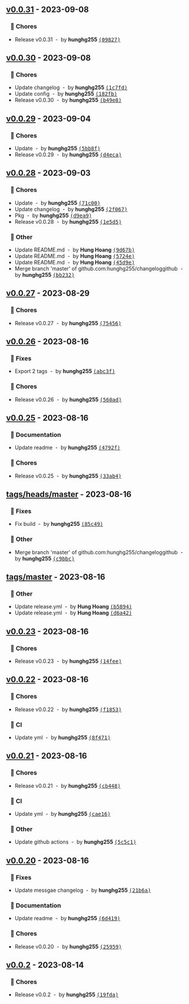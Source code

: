 ## [v0.0.31](https://github.com/hunghg255/changeloggithub/compare/v0.0.30...v0.0.31) - 2023-09-08
### &nbsp;&nbsp;&nbsp;🏡 Chores

- Release v0.0.31 &nbsp;-&nbsp; by **hunghg255** [<samp>(09827)</samp>](https://github.com/hunghg255/changeloggithub/commit/0982798)
## [v0.0.30](https://github.com/hunghg255/changeloggithub/compare/v0.0.29...v0.0.30) - 2023-09-08
### &nbsp;&nbsp;&nbsp;🏡 Chores

- Update changelog &nbsp;-&nbsp; by **hunghg255** [<samp>(1c7fd)</samp>](https://github.com/hunghg255/changeloggithub/commit/1c7fd8d)
- Update config &nbsp;-&nbsp; by **hunghg255** [<samp>(182fb)</samp>](https://github.com/hunghg255/changeloggithub/commit/182fb28)
- Release v0.0.30 &nbsp;-&nbsp; by **hunghg255** [<samp>(b49e8)</samp>](https://github.com/hunghg255/changeloggithub/commit/b49e8d1)
## [v0.0.29](https://github.com/hunghg255/changeloggithub/compare/v0.0.28...v0.0.29) - 2023-09-04
### &nbsp;&nbsp;&nbsp;🏡 Chores

- Update &nbsp;-&nbsp; by **hunghg255** [<samp>(5bb8f)</samp>](https://github.com/hunghg255/changeloggithub/commit/5bb8f8a)
- Release v0.0.29 &nbsp;-&nbsp; by **hunghg255** [<samp>(d4eca)</samp>](https://github.com/hunghg255/changeloggithub/commit/d4eca3c)
## [v0.0.28](https://github.com/hunghg255/changeloggithub/compare/v0.0.27...v0.0.28) - 2023-09-03
### &nbsp;&nbsp;&nbsp;🏡 Chores

- Update &nbsp;-&nbsp; by **hunghg255** [<samp>(71c00)</samp>](https://github.com/hunghg255/changeloggithub/commit/71c0031)
- Update changelog &nbsp;-&nbsp; by **hunghg255** [<samp>(2f067)</samp>](https://github.com/hunghg255/changeloggithub/commit/2f067db)
- Pkg &nbsp;-&nbsp; by **hunghg255** [<samp>(d9ea9)</samp>](https://github.com/hunghg255/changeloggithub/commit/d9ea9e9)
- Release v0.0.28 &nbsp;-&nbsp; by **hunghg255** [<samp>(1e5d5)</samp>](https://github.com/hunghg255/changeloggithub/commit/1e5d503)

### &nbsp;&nbsp;&nbsp;🧹 Other

- Update README.md &nbsp;-&nbsp; by **Hung Hoang** [<samp>(9d67b)</samp>](https://github.com/hunghg255/changeloggithub/commit/9d67b77)
- Update README.md &nbsp;-&nbsp; by **Hung Hoang** [<samp>(5724e)</samp>](https://github.com/hunghg255/changeloggithub/commit/5724ec9)
- Update README.md &nbsp;-&nbsp; by **Hung Hoang** [<samp>(45d9e)</samp>](https://github.com/hunghg255/changeloggithub/commit/45d9ea2)
- Merge branch 'master' of github.com:hunghg255/changeloggithub &nbsp;-&nbsp; by **hunghg255** [<samp>(bb232)</samp>](https://github.com/hunghg255/changeloggithub/commit/bb23297)
## [v0.0.27](https://github.com/hunghg255/changeloggithub/compare/v0.0.26...v0.0.27) - 2023-08-29
### &nbsp;&nbsp;&nbsp;🏡 Chores

- Release v0.0.27 &nbsp;-&nbsp; by **hunghg255** [<samp>(75456)</samp>](https://github.com/hunghg255/changeloggithub/commit/75456da)
## [v0.0.26](https://github.com/hunghg255/changeloggithub/compare/v0.0.25...v0.0.26) - 2023-08-16
### &nbsp;&nbsp;&nbsp;🐛 Fixes

- Export 2 tags &nbsp;-&nbsp; by **hunghg255** [<samp>(abc3f)</samp>](https://github.com/hunghg255/changeloggithub/commit/abc3fc5)

### &nbsp;&nbsp;&nbsp;🏡 Chores

- Release v0.0.26 &nbsp;-&nbsp; by **hunghg255** [<samp>(560ad)</samp>](https://github.com/hunghg255/changeloggithub/commit/560ad00)
## [v0.0.25](https://github.com/hunghg255/changeloggithub/compare/tags/heads/master...v0.0.25) - 2023-08-16
### &nbsp;&nbsp;&nbsp;📖 Documentation

- Update readme &nbsp;-&nbsp; by **hunghg255** [<samp>(4792f)</samp>](https://github.com/hunghg255/changeloggithub/commit/4792f6d)

### &nbsp;&nbsp;&nbsp;🏡 Chores

- Release v0.0.25 &nbsp;-&nbsp; by **hunghg255** [<samp>(33ab4)</samp>](https://github.com/hunghg255/changeloggithub/commit/33ab4ca)
## [tags/heads/master](https://github.com/hunghg255/changeloggithub/compare/tags/master...tags/heads/master) - 2023-08-16
### &nbsp;&nbsp;&nbsp;🐛 Fixes

- Fix build &nbsp;-&nbsp; by **hunghg255** [<samp>(85c49)</samp>](https://github.com/hunghg255/changeloggithub/commit/85c4994)

### &nbsp;&nbsp;&nbsp;🧹 Other

- Merge branch 'master' of github.com:hunghg255/changeloggithub &nbsp;-&nbsp; by **hunghg255** [<samp>(c9bbc)</samp>](https://github.com/hunghg255/changeloggithub/commit/c9bbc5a)
## [tags/master](https://github.com/hunghg255/changeloggithub/compare/v0.0.23...tags/master) - 2023-08-16
### &nbsp;&nbsp;&nbsp;🧹 Other

- Update release.yml &nbsp;-&nbsp; by **Hung Hoang** [<samp>(b5894)</samp>](https://github.com/hunghg255/changeloggithub/commit/b58948a)
- Update release.yml &nbsp;-&nbsp; by **Hung Hoang** [<samp>(d6a42)</samp>](https://github.com/hunghg255/changeloggithub/commit/d6a42f5)
## [v0.0.23](https://github.com/hunghg255/changeloggithub/compare/v0.0.22...v0.0.23) - 2023-08-16
### &nbsp;&nbsp;&nbsp;🏡 Chores

- Release v0.0.23 &nbsp;-&nbsp; by **hunghg255** [<samp>(14fee)</samp>](https://github.com/hunghg255/changeloggithub/commit/14fee1e)
## [v0.0.22](https://github.com/hunghg255/changeloggithub/compare/v0.0.21...v0.0.22) - 2023-08-16
### &nbsp;&nbsp;&nbsp;🏡 Chores

- Release v0.0.22 &nbsp;-&nbsp; by **hunghg255** [<samp>(f1853)</samp>](https://github.com/hunghg255/changeloggithub/commit/f185344)

### &nbsp;&nbsp;&nbsp;🤖 CI

- Update yml &nbsp;-&nbsp; by **hunghg255** [<samp>(8f471)</samp>](https://github.com/hunghg255/changeloggithub/commit/8f47100)
## [v0.0.21](https://github.com/hunghg255/changeloggithub/compare/v0.0.20...v0.0.21) - 2023-08-16
### &nbsp;&nbsp;&nbsp;🏡 Chores

- Release v0.0.21 &nbsp;-&nbsp; by **hunghg255** [<samp>(cb448)</samp>](https://github.com/hunghg255/changeloggithub/commit/cb448ea)

### &nbsp;&nbsp;&nbsp;🤖 CI

- Update yml &nbsp;-&nbsp; by **hunghg255** [<samp>(cae16)</samp>](https://github.com/hunghg255/changeloggithub/commit/cae16eb)

### &nbsp;&nbsp;&nbsp;🧹 Other

- Update github actions &nbsp;-&nbsp; by **hunghg255** [<samp>(5c5c1)</samp>](https://github.com/hunghg255/changeloggithub/commit/5c5c1e8)
## [v0.0.20](https://github.com/hunghg255/changeloggithub/compare/v0.0.2...v0.0.20) - 2023-08-16
### &nbsp;&nbsp;&nbsp;🐛 Fixes

- Update messgae changelog &nbsp;-&nbsp; by **hunghg255** [<samp>(21b6a)</samp>](https://github.com/hunghg255/changeloggithub/commit/21b6a3e)

### &nbsp;&nbsp;&nbsp;📖 Documentation

- Update readme &nbsp;-&nbsp; by **hunghg255** [<samp>(6d419)</samp>](https://github.com/hunghg255/changeloggithub/commit/6d419b0)

### &nbsp;&nbsp;&nbsp;🏡 Chores

- Release v0.0.20 &nbsp;-&nbsp; by **hunghg255** [<samp>(25959)</samp>](https://github.com/hunghg255/changeloggithub/commit/25959bb)
## [v0.0.2](https://github.com/hunghg255/changeloggithub/compare/39c68123ce9fbce3d7bf37911762bbf45df8b924...v0.0.2) - 2023-08-14
### &nbsp;&nbsp;&nbsp;🏡 Chores

- Release v0.0.2 &nbsp;-&nbsp; by **hunghg255** [<samp>(19fda)</samp>](https://github.com/hunghg255/changeloggithub/commit/19fdad1)
